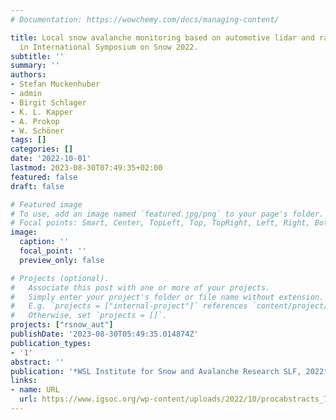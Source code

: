 ```yaml
---
# Documentation: https://wowchemy.com/docs/managing-content/

title: Local snow avalanche monitoring based on automotive lidar and radar sensors,”
  in International Symposium on Snow 2022.
subtitle: ''
summary: ''
authors:
- Stefan Muckenhuber
- admin
- Birgit Schlager
- K. L. Kapper
- A. Prokop
- W. Schöner
tags: []
categories: []
date: '2022-10-01'
lastmod: 2023-08-30T07:49:35+02:00
featured: false
draft: false

# Featured image
# To use, add an image named `featured.jpg/png` to your page's folder.
# Focal points: Smart, Center, TopLeft, Top, TopRight, Left, Right, BottomLeft, Bottom, BottomRight.
image:
  caption: ''
  focal_point: ''
  preview_only: false

# Projects (optional).
#   Associate this post with one or more of your projects.
#   Simply enter your project's folder or file name without extension.
#   E.g. `projects = ["internal-project"]` references `content/project/deep-learning/index.md`.
#   Otherwise, set `projects = []`.
projects: ["rsnow_aut"]
publishDate: '2023-08-30T05:49:35.014874Z'
publication_types:
- '1'
abstract: ''
publication: '*WSL Institute for Snow and Avalanche Research SLF, 2022*'
links:
- name: URL
  url: https://www.igsoc.org/wp-content/uploads/2022/10/procabstracts_79.html
---
```

